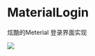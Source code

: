# MaterialLogin
炫酷的Meterial 登录界面实现



![](http://oc3vooyt7.bkt.clouddn.com/GIF_20170524_215242.gif)
